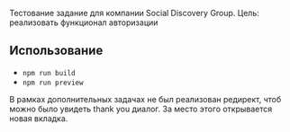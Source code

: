 Тестование задание для компании Social Discovery Group.
Цель: реализовать функционал авторизации

## Использование
- `npm run build`
- `npm run preview`

В рамках дополнительных задачах не был реализован редирект, чтоб можно было увидеть thank you диалог.
За место этого открывается новая вкладка.
